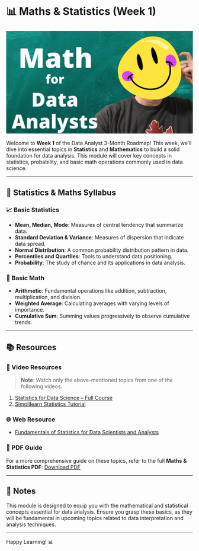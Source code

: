 # 📊 Maths & Statistics (Week 1)

![Banner](https://github.com/AkashRouth001/DATA-ANALYST-3-MONTH-ROADMAP/blob/b09c39e56dd05020fd727f6eab01bc4b3ec9110c/image/math%20da.png)

Welcome to **Week 1** of the Data Analyst 3-Month Roadmap! This week, we’ll dive into essential topics in **Statistics** and **Mathematics** to build a solid foundation for data analysis. This module will cover key concepts in statistics, probability, and basic math operations commonly used in data science.

---

## 📌 Statistics & Maths Syllabus

### 📈 Basic Statistics
- **Mean, Median, Mode**: Measures of central tendency that summarize data.
- **Standard Deviation & Variance**: Measures of dispersion that indicate data spread.
- **Normal Distribution**: A common probability distribution pattern in data.
- **Percentiles and Quartiles**: Tools to understand data positioning.
- **Probability**: The study of chance and its applications in data analysis.

### 🧮 Basic Math
- **Arithmetic**: Fundamental operations like addition, subtraction, multiplication, and division.
- **Weighted Average**: Calculating averages with varying levels of importance.
- **Cumulative Sum**: Summing values progressively to observe cumulative trends.

---

## 📚 Resources

### 🎥 Video Resources
> **Note**: Watch only the above-mentioned topics from one of the following videos:

1. [Statistics for Data Science – Full Course](https://www.youtube.com/watch?v=LZzq1zSL1bs)
2. [Simplilearn Statistics Tutorial](https://www.simplilearn.com/tutorials/statistics-tutorial)

### 🌐 Web Resource
- [Fundamentals of Statistics for Data Scientists and Analysts](https://news.lunartech.ai/fundamentals-of-statistics-for-data-scientists-and-data-analysts69d93a05aae7)

### 📄 PDF Guide
For a more comprehensive guide on these topics, refer to the full **Maths & Statistics PDF**:
[Download PDF](https://github.com/AkashRouth001/DATA-ANALYST-3-MONTH-ROADMAP/blob/b09c39e56dd05020fd727f6eab01bc4b3ec9110c/week%201%20(Statistics%20%26%20Mathematics)/probability%20and%20statistics%20for%20data%20analytics.pdf)

---

## 📝 Notes
This module is designed to equip you with the mathematical and statistical concepts essential for data analysis. Ensure you grasp these basics, as they will be fundamental in upcoming topics related to data interpretation and analysis techniques.

---

Happy Learning! 📊